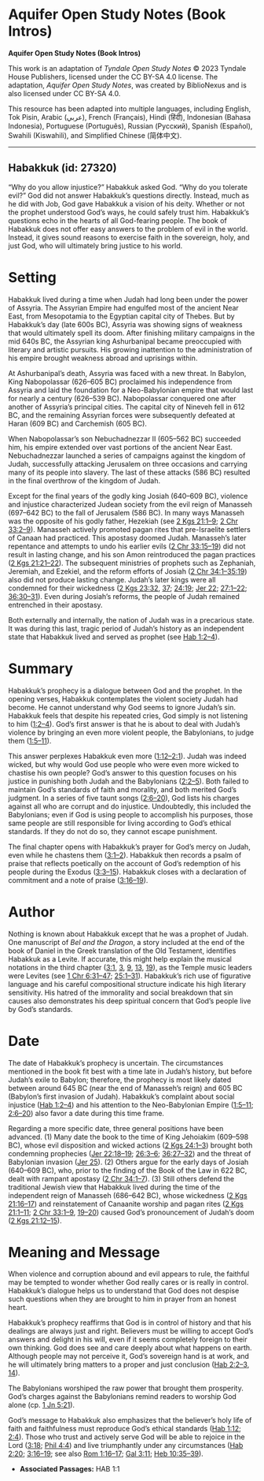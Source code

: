 # Aquifer Open Study Notes (Book Intros)

**Aquifer Open Study Notes (Book Intros)**

This work is an adaptation of *Tyndale Open Study Notes* © 2023 Tyndale House Publishers, licensed under the CC BY\-SA 4\.0 license. The adaptation, *Aquifer Open Study Notes*, was created by BiblioNexus and is also licensed under CC BY\-SA 4\.0\.

This resource has been adapted into multiple languages, including English, Tok Pisin, Arabic (عربي), French (Français), Hindi (हिंदी), Indonesian (Bahasa Indonesia), Portuguese (Português), Russian (Русский), Spanish (Español), Swahili (Kiswahili), and Simplified Chinese (简体中文).



--------------------------------

## Habakkuk (id: 27320)

“Why do you allow injustice?” Habakkuk asked God. “Why do you tolerate evil?” God did not answer Habakkuk’s questions directly. Instead, much as he did with Job, God gave Habakkuk a vision of his deity. Whether or not the prophet understood God’s ways, he could safely trust him. Habakkuk’s questions echo in the hearts of all God\-fearing people. The book of Habakkuk does not offer easy answers to the problem of evil in the world. Instead, it gives sound reasons to exercise faith in the sovereign, holy, and just God, who will ultimately bring justice to his world.

Setting
=======

Habakkuk lived during a time when Judah had long been under the power of Assyria. The Assyrian Empire had engulfed most of the ancient Near East, from Mesopotamia to the Egyptian capital city of Thebes. But by Habakkuk’s day (late 600s BC), Assyria was showing signs of weakness that would ultimately spell its doom. After finishing military campaigns in the mid 640s BC, the Assyrian king Ashurbanipal became preoccupied with literary and artistic pursuits. His growing inattention to the administration of his empire brought weakness abroad and uprisings within.

At Ashurbanipal’s death, Assyria was faced with a new threat. In Babylon, King Nabopolassar (626–605 BC) proclaimed his independence from Assyria and laid the foundation for a Neo\-Babylonian empire that would last for nearly a century (626–539 BC). Nabopolassar conquered one after another of Assyria’s principal cities. The capital city of Nineveh fell in 612 BC, and the remaining Assyrian forces were subsequently defeated at Haran (609 BC) and Carchemish (605 BC).

When Nabopolassar’s son Nebuchadnezzar II (605–562 BC) succeeded him, his empire extended over vast portions of the ancient Near East. Nebuchadnezzar launched a series of campaigns against the kingdom of Judah, successfully attacking Jerusalem on three occasions and carrying many of its people into slavery. The last of these attacks (586 BC) resulted in the final overthrow of the kingdom of Judah.

Except for the final years of the godly king Josiah (640–609 BC), violence and injustice characterized Judean society from the evil reign of Manasseh (697–642 BC) to the fall of Jerusalem (586 BC). In many ways Manasseh was the opposite of his godly father, Hezekiah (see [2 Kgs 21:1–9](https://ref.ly/2Kgs21:1-2Kgs21:9); [2 Chr 33:2–9](https://ref.ly/2Chr33:2-2Chr33:9)). Manasseh actively promoted pagan rites that pre\-Israelite settlers of Canaan had practiced. This apostasy doomed Judah. Manasseh’s later repentance and attempts to undo his earlier evils ([2 Chr 33:15–19](https://ref.ly/2Chr33:15-2Chr33:19)) did not result in lasting change, and his son Amon reintroduced the pagan practices ([2 Kgs 21:21–22](https://ref.ly/2Kgs21:21-2Kgs21:22)). The subsequent ministries of prophets such as Zephaniah, Jeremiah, and Ezekiel, and the reform efforts of Josiah ([2 Chr 34:1–35:19](https://ref.ly/2Chr34:1-2Chr35:19)) also did not produce lasting change. Judah’s later kings were all condemned for their wickedness ([2 Kgs 23:32](https://ref.ly/2Kgs23:32), [37](https://ref.ly/2Kgs23:37); [24:19](https://ref.ly/2Kgs24:19); [Jer 22](https://ref.ly/Jer22:1-Jer22:30); [27:1–22](https://ref.ly/Jer27:1-Jer27:22); [36:30–31](https://ref.ly/Jer36:30-Jer36:31)). Even during Josiah’s reforms, the people of Judah remained entrenched in their apostasy.

Both externally and internally, the nation of Judah was in a precarious state. It was during this last, tragic period of Judah’s history as an independent state that Habakkuk lived and served as prophet (see [Hab 1:2–4](https://ref.ly/Hab1:2-Hab1:4)).

Summary
=======

Habakkuk’s prophecy is a dialogue between God and the prophet. In the opening verses, Habakkuk contemplates the violent society Judah had become. He cannot understand why God seems to ignore Judah’s sin. Habakkuk feels that despite his repeated cries, God simply is not listening to him ([1:2–4](https://ref.ly/Hab1:2-Hab1:4)). God’s first answer is that he is about to deal with Judah’s violence by bringing an even more violent people, the Babylonians, to judge them ([1:5–11](https://ref.ly/Hab1:5-Hab1:11)).

This answer perplexes Habakkuk even more ([1:12–2:1](https://ref.ly/Hab1:12-Hab2:1)). Judah was indeed wicked, but why would God use people who were even more wicked to chastise his own people? God’s answer to this question focuses on his justice in punishing both Judah and the Babylonians ([2:2–5](https://ref.ly/Hab2:2-Hab2:5)). Both failed to maintain God’s standards of faith and morality, and both merited God’s judgment. In a series of five taunt songs ([2:6–20](https://ref.ly/Hab2:6-Hab2:20)), God lists his charges against all who are corrupt and do injustice. Undoubtedly, this included the Babylonians; even if God is using people to accomplish his purposes, those same people are still responsible for living according to God’s ethical standards. If they do not do so, they cannot escape punishment.

The final chapter opens with Habakkuk’s prayer for God’s mercy on Judah, even while he chastens them ([3:1–2](https://ref.ly/Hab3:1-Hab3:2)). Habakkuk then records a psalm of praise that reflects poetically on the account of God’s redemption of his people during the Exodus ([3:3–15](https://ref.ly/Hab3:3-Hab3:15)). Habakkuk closes with a declaration of commitment and a note of praise ([3:16–19](https://ref.ly/Hab3:16-Hab3:19)).

Author
======

Nothing is known about Habakkuk except that he was a prophet of Judah. One manuscript of *Bel and the Dragon*, a story included at the end of the book of Daniel in the Greek translation of the Old Testament, identifies Habakkuk as a Levite. If accurate, this might help explain the musical notations in the third chapter ([3:1](https://ref.ly/Hab3:1), [3](https://ref.ly/Hab3:3), [9](https://ref.ly/Hab3:9), [13](https://ref.ly/Hab3:13), [19](https://ref.ly/Hab3:19)), as the Temple music leaders were Levites (see [1 Chr 6:31–47](https://ref.ly/1Chr6:31-1Chr6:47); [25:1–31](https://ref.ly/1Chr25:1-1Chr25:31)). Habakkuk’s rich use of figurative language and his careful compositional structure indicate his high literary sensitivity. His hatred of the immorality and social breakdown that sin causes also demonstrates his deep spiritual concern that God’s people live by God’s standards.

Date
====

The date of Habakkuk’s prophecy is uncertain. The circumstances mentioned in the book fit best with a time late in Judah’s history, but before Judah’s exile to Babylon; therefore, the prophecy is most likely dated between around 645 BC (near the end of Manasseh’s reign) and 605 BC (Babylon’s first invasion of Judah). Habakkuk’s complaint about social injustice ([Hab 1:2–4](https://ref.ly/Hab1:2-Hab1:4)) and his attention to the Neo\-Babylonian Empire ([1:5–11](https://ref.ly/Hab1:5-Hab1:11); [2:6–20](https://ref.ly/Hab2:6-Hab2:20)) also favor a date during this time frame.

Regarding a more specific date, three general positions have been advanced. (1\) Many date the book to the time of King Jehoiakim (609–598 BC), whose evil disposition and wicked actions ([2 Kgs 24:1–3](https://ref.ly/2Kgs24:1-2Kgs24:3)) brought both condemning prophecies ([Jer 22:18–19](https://ref.ly/Jer22:18-Jer22:19); [26:3–6](https://ref.ly/Jer26:3-Jer26:6); [36:27–32](https://ref.ly/Jer36:27-Jer36:32)) and the threat of Babylonian invasion ([Jer 25](https://ref.ly/Jer25:1-Jer25:38)). (2\) Others argue for the early days of Josiah (640–609 BC), who, prior to the finding of the Book of the Law in 622 BC, dealt with rampant apostasy ([2 Chr 34:1–7](https://ref.ly/2Chr34:1-2Chr34:7)). (3\) Still others defend the traditional Jewish view that Habakkuk lived during the time of the independent reign of Manasseh (686–642 BC), whose wickedness ([2 Kgs 21:16–17](https://ref.ly/2Kgs21:16-2Kgs21:17)) and reinstatement of Canaanite worship and pagan rites ([2 Kgs 21:1–11](https://ref.ly/2Kgs21:1-2Kgs21:11); [2 Chr 33:1–9](https://ref.ly/2Chr33:1-2Chr33:9), [19–20](https://ref.ly/2Chr33:19-2Chr33:20)) caused God’s pronouncement of Judah’s doom ([2 Kgs 21:12–15](https://ref.ly/2Kgs21:12-2Kgs21:15)).

Meaning and Message
===================

When violence and corruption abound and evil appears to rule, the faithful may be tempted to wonder whether God really cares or is really in control. Habakkuk’s dialogue helps us to understand that God does not despise such questions when they are brought to him in prayer from an honest heart.

Habakkuk’s prophecy reaffirms that God is in control of history and that his dealings are always just and right. Believers must be willing to accept God’s answers and delight in his will, even if it seems completely foreign to their own thinking. God does see and care deeply about what happens on earth. Although people may not perceive it, God’s sovereign hand is at work, and he will ultimately bring matters to a proper and just conclusion ([Hab 2:2–3](https://ref.ly/Hab2:2-Hab2:3), [14](https://ref.ly/Hab2:14)).

The Babylonians worshiped the raw power that brought them prosperity. God’s charges against the Babylonians remind readers to worship God alone (cp. [1 Jn 5:21](https://ref.ly/1John5:21)).

God’s message to Habakkuk also emphasizes that the believer’s holy life of faith and faithfulness must reproduce God’s ethical standards ([Hab 1:12](https://ref.ly/Hab1:12); [2:4](https://ref.ly/Hab2:4)). Those who trust and actively serve God will be able to rejoice in the Lord ([3:18](https://ref.ly/Hab3:18); [Phil 4:4](https://ref.ly/Phil4:4)) and live triumphantly under any circumstances ([Hab 2:20](https://ref.ly/Hab2:20); [3:16–19](https://ref.ly/Hab3:16-Hab3:19); see also [Rom 1:16–17](https://ref.ly/Rom1:16-Rom1:17); [Gal 3:11](https://ref.ly/Gal3:11); [Heb 10:35–39](https://ref.ly/Heb10:35-Heb10:39)).

* **Associated Passages:** HAB 1:1

